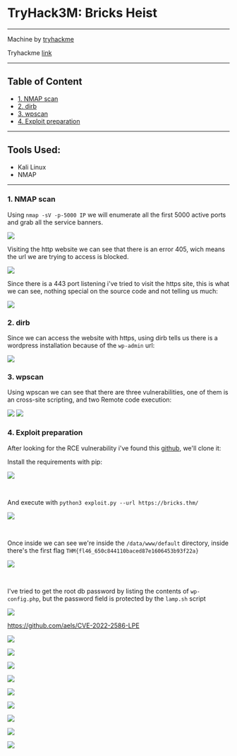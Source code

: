 # TryHack3M: Bricks Heist<!-- omit in toc -->

---

Machine by [tryhackme](https://tryhackme.com/p/tryhackme)

Tryhackme [link](https://tryhackme.com/r/room/tryhack3mbricksheist)

---

## Table of Content<!-- omit in toc -->

- [1. NMAP scan](#1-nmap-scan)
- [2. dirb](#2-dirb)
- [3. wpscan](#3-wpscan)
- [4. Exploit preparation](#4-exploit-preparation)


---

## Tools Used:<!-- omit in toc -->

- Kali Linux
- NMAP


---

### 1. NMAP scan

Using `nmap -sV -p-5000 IP` we will enumerate all the first 5000 active ports and grab all the service banners.

![](./img/01.png)

Visiting the http website we can see that there is an error 405, wich means the url we are trying to access is blocked.

![](./img/02.png)

Since there is a 443 port listening i've tried to visit the https site, this is what we can see, nothing special on the source code and not telling us much:

![](./img/03.png)


### 2. dirb

Since we can access the website with https, using dirb tells us there is a wordpress installation because of the `wp-admin` url:

![](./img/04.png)


### 3. wpscan

Using wpscan we can see that there are three vulnerabilities, one of them is an cross-site scripting, and two Remote code execution:

![](./img/05.png)
![](./img/06.png)

### 4. Exploit preparation

After looking for the RCE vulnerability i've found this [github](https://github.com/Chocapikk/CVE-2024-25600), we'll clone it:



Install the requirements with pip:

![](./img/07.png)

<br>

And execute with `python3 exploit.py --url https://bricks.thm/`

![](./img/08.png)

<br>

Once inside we can see we're inside the `/data/www/default` directory, inside there's the first flag `THM{fl46_650c844110baced87e1606453b93f22a}`

![](./img/09.png)

<br>

I've tried to get the root db password by listing the contents of `wp-config.php`, but the password field is protected by the `lamp.sh` script

![](./img/10.png)


https://github.com/aels/CVE-2022-2586-LPE

![](./img/11.png)

![](./img/12.png)

![](./img/13.png)

![](./img/14.png)

![](./img/15.png)

![](./img/16.png)

![](./img/17.png)

![](./img/18.png)

![](./img/19.png)
